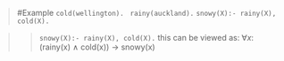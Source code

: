 >	#Example 
>	`cold(wellington). `
>	`rainy(auckland).`
>	`snowy(X):- rainy(X), cold(X).`

>>`snowy(X):- rainy(X), cold(X).`
>>this can be viewed as:
>>		$\forall x$: (rainy(x) ∧ cold(x)) → snowy(x)